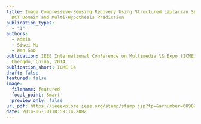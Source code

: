 ```yaml
---
title: Image Compressive-Sensing Recovery Using Structured Laplacian Sparsity in
  DCT Domain and Multi-Hypothesis Prediction
publication_types:
  - "1"
authors:
  - admin
  - Siwei Ma 
  - Wen Gao
publication: IEEE International Conference on Multimedia \& Expo (ICME),
  Chengdu, China, 2014
publication_short: ICME'14
draft: false
featured: false
image:
  filename: featured
  focal_point: Smart
  preview_only: false
url_pdf: https://ieeexplore.ieee.org/stamp/stamp.jsp?tp=&arnumber=6890254
date: 2014-06-10T18:59:14.208Z
---
```

